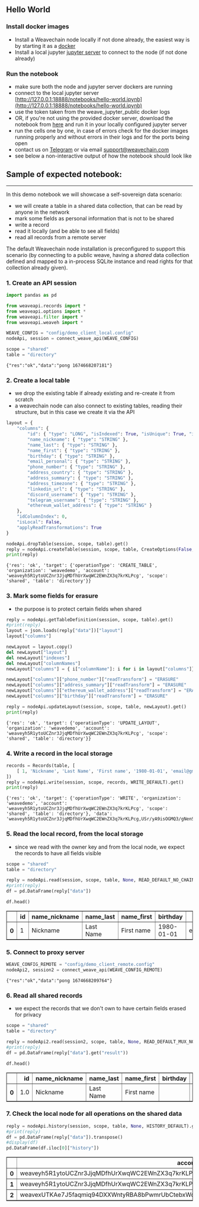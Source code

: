 ## Hello World

### Install docker images

- Install a Weavechain node locally if not done already, the easiest way is by starting it as a [docker](./docker.md)
- Install a local jupyter [jupyter server](./jupyter.md) to connect to the node (if not done already)

### Run the notebook

- make sure both the node and jupyter server dockers are running
- connect to the local jupyter server [http://127.0.0.1:18888/notebooks/hello-world.ipynb](http://127.0.0.1:18888/notebooks/hello-world.ipynb)
- use the token taken from the weave_jupyter_public docker logs
- OR, if you're not using the provided docker server, download the notebook from [here](https://public.weavechain.com/file/hello-world.ipynb) and run it in your locally configured jupyter server
- run the cells one by one, in case of errors check for the docker images running properly and without errors in their logs and for the ports being open
- contact us on [Telegram](https://t.me/weavechain_support) or via email [support@weavechain.com](mailto:support@weavechain.com)
- see below a non-interactive output of how the notebook should look like


## Sample of expected notebook:
---

In this demo notebook we will showcase a self-sovereign data scenario:

- we will create a table in a shared data collection, that can be read by anyone in the network
- mark some fields as personal information that is not to be shared
- write a record
- read it locally (and be able to see all fields)
- read all records from a remote server
   
The default Weavechain node installation is preconfigured to support this scenario (by connecting to a public weave, having a *shared* data collection defined and mapped to a in-process SQLite instance and read rights for that collection already given).

### 1. Create an API session


```python
import pandas as pd

from weaveapi.records import *
from weaveapi.options import *
from weaveapi.filter import *
from weaveapi.weaveh import *

WEAVE_CONFIG = "config/demo_client_local.config"
nodeApi, session = connect_weave_api(WEAVE_CONFIG)

scope = "shared"
table = "directory"
```

    {"res":"ok","data":"pong 1674668207181"}


### 2. Create a local table

- we drop the existing table if already existing and re-create it from scratch
- a weavechain node can also connect to existing tables, reading their structure, but in this case we create it via the API


```python
layout = { 
    "columns": { 
        "id": { "type": "LONG", "isIndexed": True, "isUnique": True, "isNullable": False },
        "name_nickname": { "type": "STRING" },
        "name_last": { "type": "STRING" },
        "name_first": { "type": "STRING" },
        "birthday": { "type": "STRING" },
        "email_personal": { "type": "STRING" },
        "phone_number": { "type": "STRING" },
        "address_country": { "type": "STRING" },
        "address_summary": { "type": "STRING" },
        "address_timezone": { "type": "STRING" },
        "linkedin_url": { "type": "STRING" },
        "discord_username": { "type": "STRING" },
        "telegram_username": { "type": "STRING" },
        "ethereum_wallet_address": { "type": "STRING" }
    }, 
    "idColumnIndex": 0, 
    "isLocal": False,
    "applyReadTransformations": True
}

nodeApi.dropTable(session, scope, table).get()
reply = nodeApi.createTable(session, scope, table, CreateOptions(False, False, layout)).get()
print(reply)
```

    {'res': 'ok', 'target': {'operationType': 'CREATE_TABLE', 'organization': 'weavedemo', 'account': 'weaveyh5R1ytoUCZnr3JjqMDfhUrXwqWC2EWnZX3q7krKLPcg', 'scope': 'shared', 'table': 'directory'}}


### 3. Mark some fields for erasure

- the purpose is to protect certain fields when shared


```python
reply = nodeApi.getTableDefinition(session, scope, table).get()
#print(reply)
layout = json.loads(reply["data"])["layout"]
layout["columns"]

newLayout = layout.copy()
del newLayout["layout"]
del newLayout["indexes"]
del newLayout["columnNames"]
newLayout["columns"] = { i["columnName"]: i for i in layout["columns"]}

newLayout["columns"]["phone_number"]["readTransform"] = "ERASURE"
newLayout["columns"]["address_summary"]["readTransform"] = "ERASURE"
newLayout["columns"]["ethereum_wallet_address"]["readTransform"] = "ERASURE"
newLayout["columns"]["birthday"]["readTransform"] = "ERASURE"

reply = nodeApi.updateLayout(session, scope, table, newLayout).get()
print(reply)
```

    {'res': 'ok', 'target': {'operationType': 'UPDATE_LAYOUT', 'organization': 'weavedemo', 'account': 'weaveyh5R1ytoUCZnr3JjqMDfhUrXwqWC2EWnZX3q7krKLPcg', 'scope': 'shared', 'table': 'directory'}}


### 4. Write a record in the local storage


```python
records = Records(table, [ 
    [ 1, 'Nickname', 'Last Name', 'First name', '1980-01-01', 'email@gmail.com', '+40712345678', 'US', 'Secret', 'EST', 'https://www.linkedin.com/in/linkedin/', 'discord#1234', '@telegram', '0xwallet' ]
])
reply = nodeApi.write(session, scope, records, WRITE_DEFAULT).get()
print(reply)
```

    {'res': 'ok', 'target': {'operationType': 'WRITE', 'organization': 'weavedemo', 'account': 'weaveyh5R1ytoUCZnr3JjqMDfhUrXwqWC2EWnZX3q7krKLPcg', 'scope': 'shared', 'table': 'directory'}, 'data': 'weaveyh5R1ytoUCZnr3JjqMDfhUrXwqWC2EWnZX3q7krKLPcg,USr/yA9isOGMQ3/gNenSpZLi2VhwIP9x6UacGTkuBVc=,4YjeYJpUrcrpCf4oTEvuAspeJYiQYEy1AvTgbLsTo8UNzYbHKbNiV6jZihb7si5yc8MbXcr16kmGrieJgNW8s75e'}


### 5. Read the local record, from the local storage

- since we read with the owner key and from the local node, we expect the records to have all fields visible


```python
scope = "shared"
table = "directory"

reply = nodeApi.read(session, scope, table, None, READ_DEFAULT_NO_CHAIN).get()
#print(reply)
df = pd.DataFrame(reply["data"])

df.head()
```




<div>
<style scoped>
    .dataframe tbody tr th:only-of-type {
        vertical-align: middle;
    }

    .dataframe tbody tr th {
        vertical-align: top;
    }

    .dataframe thead th {
        text-align: right;
    }
</style>
<table border="1" class="dataframe">
  <thead>
    <tr style="text-align: right;">
      <th></th>
      <th>id</th>
      <th>name_nickname</th>
      <th>name_last</th>
      <th>name_first</th>
      <th>birthday</th>
      <th>email_personal</th>
      <th>phone_number</th>
      <th>address_country</th>
      <th>address_summary</th>
      <th>address_timezone</th>
      <th>linkedin_url</th>
      <th>discord_username</th>
      <th>telegram_username</th>
      <th>ethereum_wallet_address</th>
    </tr>
  </thead>
  <tbody>
    <tr>
      <th>0</th>
      <td>1</td>
      <td>Nickname</td>
      <td>Last Name</td>
      <td>First name</td>
      <td>1980-01-01</td>
      <td>email@gmail.com</td>
      <td>+40712345678</td>
      <td>US</td>
      <td>Secret</td>
      <td>EST</td>
      <td>https://www.linkedin.com/in/linkedin/</td>
      <td>discord#1234</td>
      <td>@telegram</td>
      <td>0xwallet</td>
    </tr>
  </tbody>
</table>
</div>



### 5. Connect to proxy server


```python
WEAVE_CONFIG_REMOTE = "config/demo_client_remote.config"
nodeApi2, session2 = connect_weave_api(WEAVE_CONFIG_REMOTE)
```

    {"res":"ok","data":"pong 1674668209764"}


### 6. Read all shared records

- we expect the records that we don't own to have certain fields erased for privacy


```python
scope = "shared"
table = "directory"

reply = nodeApi2.read(session2, scope, table, None, READ_DEFAULT_MUX_NO_CHAIN).get()
#print(reply)
df = pd.DataFrame(reply["data"].get("result"))

df.head()
```




<div>
<style scoped>
    .dataframe tbody tr th:only-of-type {
        vertical-align: middle;
    }

    .dataframe tbody tr th {
        vertical-align: top;
    }

    .dataframe thead th {
        text-align: right;
    }
</style>
<table border="1" class="dataframe">
  <thead>
    <tr style="text-align: right;">
      <th></th>
      <th>id</th>
      <th>name_nickname</th>
      <th>name_last</th>
      <th>name_first</th>
      <th>birthday</th>
      <th>email_personal</th>
      <th>phone_number</th>
      <th>address_country</th>
      <th>address_summary</th>
      <th>address_timezone</th>
      <th>linkedin_url</th>
      <th>discord_username</th>
      <th>telegram_username</th>
      <th>ethereum_wallet_address</th>
      <th>_nodeKey</th>
    </tr>
  </thead>
  <tbody>
    <tr>
      <th>0</th>
      <td>1.0</td>
      <td>Nickname</td>
      <td>Last Name</td>
      <td>First name</td>
      <td></td>
      <td>email@gmail.com</td>
      <td></td>
      <td>US</td>
      <td></td>
      <td>EST</td>
      <td>https://www.linkedin.com/in/linkedin/</td>
      <td>discord#1234</td>
      <td>@telegram</td>
      <td></td>
      <td>weaveyh5R1ytoUCZnr3JjqMDfhUrXwqWC2EWnZX3q7krKLPcg</td>
    </tr>
  </tbody>
</table>
</div>



### 7. Check the local node for all operations on the shared data


```python
reply = nodeApi.history(session, scope, table, None, HISTORY_DEFAULT).get()
#print(reply)
df = pd.DataFrame(reply["data"]).transpose()
#display(df)
pd.DataFrame(df.iloc[0]["history"])
```




<div>
<style scoped>
    .dataframe tbody tr th:only-of-type {
        vertical-align: middle;
    }

    .dataframe tbody tr th {
        vertical-align: top;
    }

    .dataframe thead th {
        text-align: right;
    }
</style>
<table border="1" class="dataframe">
  <thead>
    <tr style="text-align: right;">
      <th></th>
      <th>account</th>
      <th>operation</th>
      <th>timestamp</th>
      <th>ip</th>
      <th>apiKey</th>
    </tr>
  </thead>
  <tbody>
    <tr>
      <th>0</th>
      <td>weaveyh5R1ytoUCZnr3JjqMDfhUrXwqWC2EWnZX3q7krKLPcg</td>
      <td>write</td>
      <td>1674668207300999936</td>
      <td>127.0.0.1</td>
      <td>d2f86331322b497fb644e09862b681fdc2a9aa5180d0011c</td>
    </tr>
    <tr>
      <th>1</th>
      <td>weaveyh5R1ytoUCZnr3JjqMDfhUrXwqWC2EWnZX3q7krKLPcg</td>
      <td>read</td>
      <td>1674668207315000064</td>
      <td>127.0.0.1</td>
      <td>d2f86331322b497fb644e09862b681fdc2a9aa5180d0011c</td>
    </tr>
    <tr>
      <th>2</th>
      <td>weavexUTKAe7J5faqmiq94DXXWntyRBA8bPwmrUbCtebxWd3f</td>
      <td>read</td>
      <td>1674668211353999872</td>
      <td>34.28.85.136</td>
      <td>1e2f9e5e7c9f406081256bf5709dd1eae5ccf2e324469e1c</td>
    </tr>
  </tbody>
</table>
</div>
